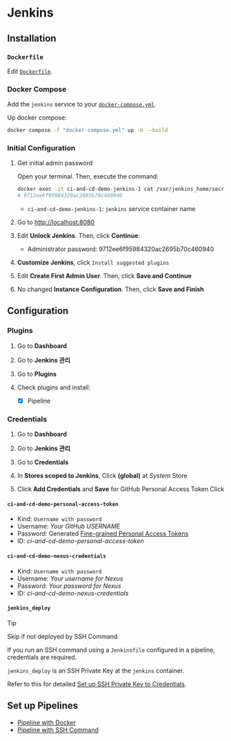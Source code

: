 # Jenkins

## Installation

### `Dockerfile`

Edit [`Dockerfile`](../../jenkins/Dockerfile).

### Docker Compose

Add the `jenkins` service to your [`docker-compose.yml`](../docker-compose.yml).

Up docker compose:

```bash
docker compose -f "docker-compose.yml" up -d --build
```

### Initial Configuration

1. Get initial admin password

   Open your terminal. Then, execute the command:

   ```bash
   docker exec -it ci-and-cd-demo-jenkins-1 cat /var/jenkins_home/secrets/initialAdminPassword
   # 9712ee6f95984320ac2695b70c460940
   ```

   - `ci-and-cd-demo-jenkins-1`: `jenkins` service container name

2. Go to [http://localhost:8080](http://localhost:8080)

3. Edit **Unlock Jenkins**. Then, click **Continue**:

   - Administrator password: 9712ee6f95984320ac2695b70c460940

4. **Customize Jenkins**, click `Install suggested plugins`

5. Edit **Create First Admin User**. Then, click **Save and Continue**

6. No changed **Instance Configuration**. Then, click **Save and Finish**

## Configuration

### Plugins

1. Go to **Dashboard**

2. Go to **Jenkins 관리**

3. Go to **Plugins**

4. Check plugins and install:

   - [x] Pipeline

### Credentials

1. Go to **Dashboard**

2. Go to **Jenkins 관리**

3. Go to **Credentials**

4. In **Stores scoped to Jenkins**, Click **(global)** at _System_ Store

5. Click **Add Credentials** and **Save** for GitHub Personal Access Token Click

#### `ci-and-cd-demo-personal-access-token`

- Kind: `Username with password`
- Username: _Your GitHub USERNAME_
- Password: Generated [Fine-grained Personal Access Tokens](../github/index.md#fine-grained-personal-access-tokens)
- ID: _ci-and-cd-demo-personal-access-token_

#### `ci-and-cd-demo-nexus-credentials`

- Kind: `Username with password`
- Username: _Your username for Nexus_
- Password: _Your password for Nexus_
- ID: _ci-and-cd-demo-nexus-credentials_

#### `jenkins_deploy`

> [!TIP]
> Skip if not deployed by SSH Command.

If you run an SSH command using a `Jenkinsfile` configured in a pipeline, credentials are required.

`jenkins_deploy` is an SSH Private Key at the `jenkins` container.

Refer to this for detailed [Set up SSH Private Key to Credentials](./pipeline-ssh-command.md#set-up-ssh-private-key-to-credentials).

## Set up Pipelines

- [Pipeline with Docker](./pipeline-docker.md)
- [Pipeline with SSH Command](./pipeline-ssh-command.md)
